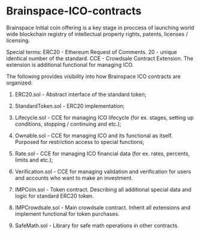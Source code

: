 # Brainspace-ICO-contracts

Brainspace Initial coin offering is a key stage in proccess of launching world wide blockchain registry
of intellectual property rights, patents, licenses / licensing.

Special terms:
  ERC20 - Ethereum Request of Comments. 20 - unique identical number of the standard.
  CCE - Crowdsale Contract Extension. The extension is additional functional for managing ICO.

The following provides visibility into how Brainspace ICO contracts are organized:

1. ERC20.sol - Abstract interface of the standard token;

2. StandardToken.sol - ERC20 implementation;

3. Lifecycle.sol - CCE for managing ICO lifecycle (for ex. stages, setting up conditions, stopping / continuing and etc.);

4. Ownable.sol - CCE for managing ICO and its functional as itself. Purposed for restriction access to special functions;

5. Rate.sol - CCE for managing ICO financial data (for ex. rates, percents, limits and etc.);

6. Verification.sol - CCE for managing validation and verification for users and accounts who want to make an investment.

7. IMPCoin.sol - Token contract. Describing all additional special data and logic for standard ERC20 token.

8. IMPCrowdsale.sol - Main crowdsale contract. Inherit all extensions and implement functional for token purchases.

9. SafeMath.sol - Library for safe math operations in other contracts.
